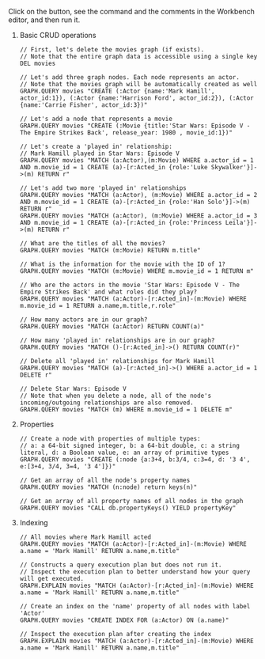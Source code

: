 Click on the button, see the command and the comments in the Workbench editor, and then run it.

1. Basic CRUD operations

    ```redis Delete Graph
    // First, let's delete the movies graph (if exists).
    // Note that the entire graph data is accessible using a single key
    DEL movies

    ```
    ```redis Create Nodes
    // Let's add three graph nodes. Each node represents an actor.
    // Note that the movies graph will be automatically created as well
    GRAPH.QUERY movies "CREATE (:Actor {name:'Mark Hamill', actor_id:1}), (:Actor {name:'Harrison Ford', actor_id:2}), (:Actor {name:'Carrie Fisher', actor_id:3})"

    // Let's add a node that represents a movie
    GRAPH.QUERY movies "CREATE (:Movie {title:'Star Wars: Episode V - The Empire Strikes Back', release_year: 1980 , movie_id:1})"

    ```
    ```redis Create Relationships
    // Let's create a 'played in' relationship:
    // Mark Hamill played in Star Wars: Episode V
    GRAPH.QUERY movies "MATCH (a:Actor),(m:Movie) WHERE a.actor_id = 1 AND m.movie_id = 1 CREATE (a)-[r:Acted_in {role:'Luke Skywalker'}]->(m) RETURN r"

    // Let's add two more 'played in' relationships
    GRAPH.QUERY movies "MATCH (a:Actor), (m:Movie) WHERE a.actor_id = 2 AND m.movie_id = 1 CREATE (a)-[r:Acted_in {role:'Han Solo'}]->(m) RETURN r"
    GRAPH.QUERY movies "MATCH (a:Actor), (m:Movie) WHERE a.actor_id = 3 AND m.movie_id = 1 CREATE (a)-[r:Acted_in {role:'Princess Leila'}]->(m) RETURN r"

    ```
    ```redis Pattern-matching Queries
    // What are the titles of all the movies?
    GRAPH.QUERY movies "MATCH (m:Movie) RETURN m.title"

    // What is the information for the movie with the ID of 1?
    GRAPH.QUERY movies "MATCH (m:Movie) WHERE m.movie_id = 1 RETURN m"

    // Who are the actors in the movie 'Star Wars: Episode V - The Empire Strikes Back' and what roles did they play?
    GRAPH.QUERY movies "MATCH (a:Actor)-[r:Acted_in]-(m:Movie) WHERE m.movie_id = 1 RETURN a.name,m.title,r.role"

    ```
    ```redis Count Nodes
    // How many actors are in our graph?
    GRAPH.QUERY movies "MATCH (a:Actor) RETURN COUNT(a)"

    ```
    ```redis Count Relationships
    // How many 'played in' relationships are in our graph?
    GRAPH.QUERY movies "MATCH ()-[r:Acted_in]->() RETURN COUNT(r)"

    ```
    ```redis Delete Relationships
    // Delete all 'played in' relationships for Mark Hamill
    GRAPH.QUERY movies "MATCH (a)-[r:Acted_in]->() WHERE a.actor_id = 1 DELETE r"
    
    ```
    ```redis Delete Nodes
    // Delete Star Wars: Episode V
    // Note that when you delete a node, all of the node's incoming/outgoing relationships are also removed.
    GRAPH.QUERY movies "MATCH (m) WHERE m.movie_id = 1 DELETE m"

2. Properties

    ```redis Property types
    // Create a node with properties of multiple types:
    // a: a 64-bit signed integer, b: a 64-bit double, c: a string literal, d: a Boolean value, e: an array of primitive types
    GRAPH.QUERY movies "CREATE (:node {a:3+4, b:3/4, c:3=4, d: '3 4', e:[3+4, 3/4, 3=4, '3 4']})"

    ```
    ```redis Get node's property names
    // Get an array of all the node's property names
    GRAPH.QUERY movies "MATCH (n:node) return keys(n)"

    ```
    ```redis Get all property names
    // Get an array of all property names of all nodes in the graph
    GRAPH.QUERY movies "CALL db.propertyKeys() YIELD propertyKey"

3. Indexing 

    ```redis Textual match
    // All movies where Mark Hamill acted
    GRAPH.QUERY movies "MATCH (a:Actor)-[r:Acted_in]-(m:Movie) WHERE a.name = 'Mark Hamill' RETURN a.name,m.title"

    ```
    ```redis Inspect execution plan
    // Constructs a query execution plan but does not run it.
    // Inspect the execution plan to better understand how your query will get executed.
    GRAPH.EXPLAIN movies "MATCH (a:Actor)-[r:Acted_in]-(m:Movie) WHERE a.name = 'Mark Hamill' RETURN a.name,m.title"

    ```
    ```redis Create index
    // Create an index on the 'name' property of all nodes with label 'Actor'
    GRAPH.QUERY movies "CREATE INDEX FOR (a:Actor) ON (a.name)"

    ```
    ```redis Inspect updated execution plan
    // Inspect the execution plan after creating the index
    GRAPH.EXPLAIN movies "MATCH (a:Actor)-[r:Acted_in]-(m:Movie) WHERE a.name = 'Mark Hamill' RETURN a.name,m.title"

    ```

